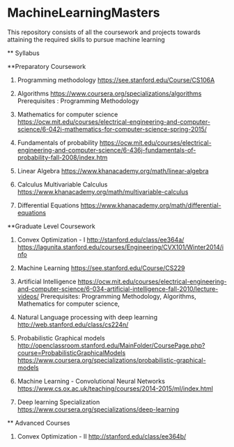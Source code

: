 # MachineLearningMasters
This repository consists of all the coursework and projects towards attaining the required skills to pursue machine learning

** Syllabus

**Preparatory Coursework

1. Programming methodology
https://see.stanford.edu/Course/CS106A

2. Algorithms
https://www.coursera.org/specializations/algorithms
Prerequisites : Programming Methodology

3. Mathematics for computer science
https://ocw.mit.edu/courses/electrical-engineering-and-computer-science/6-042j-mathematics-for-computer-science-spring-2015/

4. Fundamentals of probability
https://ocw.mit.edu/courses/electrical-engineering-and-computer-science/6-436j-fundamentals-of-probability-fall-2008/index.htm

5. Linear Algebra
https://www.khanacademy.org/math/linear-algebra

6. Calculus
Multivariable Calculus
https://www.khanacademy.org/math/multivariable-calculus

7. Differential Equations
https://www.khanacademy.org/math/differential-equations


**Graduate Level Coursework

1. Convex Optimization - I
http://stanford.edu/class/ee364a/
https://lagunita.stanford.edu/courses/Engineering/CVX101/Winter2014/info

2. Machine Learning
https://see.stanford.edu/Course/CS229

3. Artificial Intelligence
https://ocw.mit.edu/courses/electrical-engineering-and-computer-science/6-034-artificial-intelligence-fall-2010/lecture-videos/
Prerequisites: Programming Methodology, Algorithms, Mathematics for computer science, 

4. Natural Language processing with deep learning
http://web.stanford.edu/class/cs224n/

5. Probabilistic Graphical models
http://openclassroom.stanford.edu/MainFolder/CoursePage.php?course=ProbabilisticGraphicalModels
https://www.coursera.org/specializations/probabilistic-graphical-models

6. Machine Learning - Convolutional Neural Networks
https://www.cs.ox.ac.uk/teaching/courses/2014-2015/ml/index.html

7. Deep learning Specialization
https://www.coursera.org/specializations/deep-learning

** Advanced Courses

1. Convex Optimization - II
http://stanford.edu/class/ee364b/

